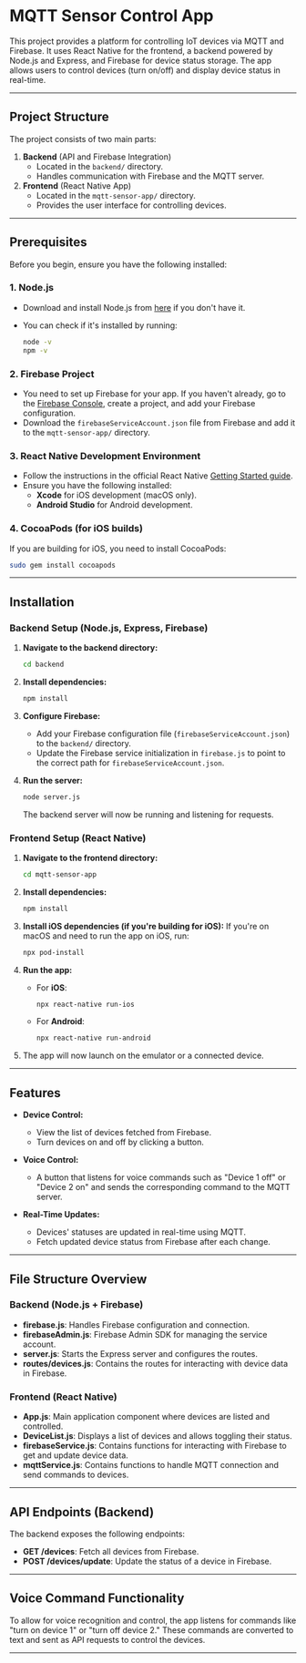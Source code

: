 
# MQTT Sensor Control App

This project provides a platform for controlling IoT devices via MQTT and Firebase. It uses React Native for the frontend, a backend powered by Node.js and Express, and Firebase for device status storage. The app allows users to control devices (turn on/off) and display device status in real-time.

---

## Project Structure

The project consists of two main parts:

1. **Backend** (API and Firebase Integration)
   - Located in the `backend/` directory.
   - Handles communication with Firebase and the MQTT server.
2. **Frontend** (React Native App)
   - Located in the `mqtt-sensor-app/` directory.
   - Provides the user interface for controlling devices.


---

## Prerequisites

Before you begin, ensure you have the following installed:

### 1. **Node.js**
   - Download and install Node.js from [here](https://nodejs.org/) if you don't have it.
   - You can check if it's installed by running:
     
     ```bash
     node -v
     npm -v
     ```

### 2. **Firebase Project**
   - You need to set up Firebase for your app. If you haven't already, go to the [Firebase Console](https://console.firebase.google.com/), create a project, and add your Firebase configuration.
   - Download the `firebaseServiceAccount.json` file from Firebase and add it to the `mqtt-sensor-app/` directory.

### 3. **React Native Development Environment**
   - Follow the instructions in the official React Native [Getting Started guide](https://reactnative.dev/docs/environment-setup).
   - Ensure you have the following installed:
     - **Xcode** for iOS development (macOS only).
     - **Android Studio** for Android development.

### 4. **CocoaPods** (for iOS builds)
   If you are building for iOS, you need to install CocoaPods:
   ```bash
   sudo gem install cocoapods
   ```


---

## Installation

### Backend Setup (Node.js, Express, Firebase)

1. **Navigate to the backend directory:**
   ```bash
   cd backend
   ```

2. **Install dependencies:**
   ```bash
   npm install
   ```

3. **Configure Firebase:**
   - Add your Firebase configuration file (`firebaseServiceAccount.json`) to the `backend/` directory.
   - Update the Firebase service initialization in `firebase.js` to point to the correct path for `firebaseServiceAccount.json`.

4. **Run the server:**
   ```bash
   node server.js
   ```
   The backend server will now be running and listening for requests.

### Frontend Setup (React Native)

1. **Navigate to the frontend directory:**
   ```bash
   cd mqtt-sensor-app
   ```

2. **Install dependencies:**
   ```bash
   npm install
   ```

3. **Install iOS dependencies (if you're building for iOS):**
   If you're on macOS and need to run the app on iOS, run:
   ```bash
   npx pod-install
   ```

4. **Run the app:**
   - For **iOS**:
     ```bash
     npx react-native run-ios
     ```
   - For **Android**:
     ```bash
     npx react-native run-android
     ```

5. The app will now launch on the emulator or a connected device.



---

## Features

- **Device Control:**
  - View the list of devices fetched from Firebase.
  - Turn devices on and off by clicking a button.
  
- **Voice Control:**
  - A button that listens for voice commands such as "Device 1 off" or "Device 2 on" and sends the corresponding command to the MQTT server.
  
- **Real-Time Updates:**
  - Devices' statuses are updated in real-time using MQTT.
  - Fetch updated device status from Firebase after each change.



---

## File Structure Overview

### Backend (Node.js + Firebase)

- **firebase.js**: Handles Firebase configuration and connection.
- **firebaseAdmin.js**: Firebase Admin SDK for managing the service account.
- **server.js**: Starts the Express server and configures the routes.
- **routes/devices.js**: Contains the routes for interacting with device data in Firebase.

### Frontend (React Native)

- **App.js**: Main application component where devices are listed and controlled.
- **DeviceList.js**: Displays a list of devices and allows toggling their status.
- **firebaseService.js**: Contains functions for interacting with Firebase to get and update device data.
- **mqttService.js**: Contains functions to handle MQTT connection and send commands to devices.



---

## API Endpoints (Backend)

The backend exposes the following endpoints:

- **GET /devices**: Fetch all devices from Firebase.
- **POST /devices/update**: Update the status of a device in Firebase.



---

## Voice Command Functionality

To allow for voice recognition and control, the app listens for commands like "turn on device 1" or "turn off device 2." These commands are converted to text and sent as API requests to control the devices.

---



